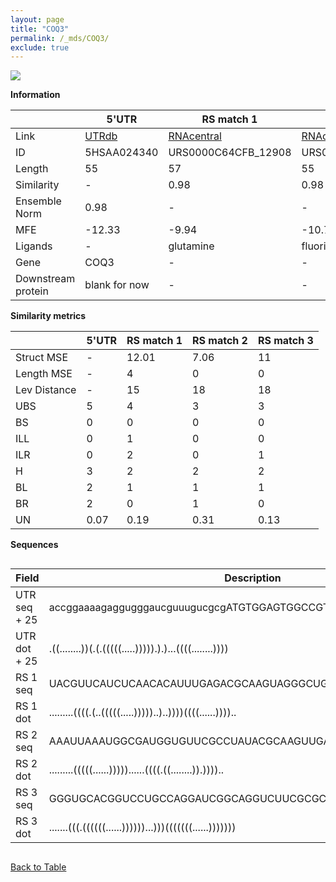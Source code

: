 ```yaml
---
layout: page
title: "COQ3"
permalink: /_mds/COQ3/
exclude: true
---
```




![](../../alns_9.28.22/aln_5HSAA024340_0.940.png?raw=true)


**Information**

| | 5'UTR       | RS match 1   | RS match 2  | RS match 3 |
| ---- | ----------- | ----------- | ----------- | ----------- |
| Link | <a href="http://utrdb.ba.itb.cnr.it/getutr/5HSAA024340/1" target="_blank" rel="noopener noreferrer">UTRdb</a>   | <a href="https://rnacentral.org/rna/URS0000C64CFB/12908" target="_blank" rel="noopener noreferrer">RNAcentral</a>     |<a href="https://rnacentral.org/rna/URS000050FA1E/321967" target="_blank" rel="noopener noreferrer">RNAcentral</a>  | <a href="https://rnacentral.org/rna/URS0000D6993C/12908" target="_blank" rel="noopener noreferrer">RNAcentral</a>   |
| ID | 5HSAA024340     | URS0000C64CFB_12908     | URS000050FA1E_321967     | URS0000D6993C_12908     |
| Length | 55     |  57    | 55   |  55    |
| Similarity | - | 0.98 | 0.98 | 0.98 |
| Ensemble Norm | 0.98 | - | - | - |
| MFE | -12.33 | -9.94 | -10.74 | -25.16 |
| Ligands | - | glutamine | fluoride | unknown |
| Gene | COQ3 | - | - | - |
| Downstream protein | blank for now    |    -    | -  | - |


**Similarity metrics**

| | 5'UTR       | RS match 1   | RS match 2  | RS match 3 |
| ---- | ----------- | ----------- | ----------- | ----------- |
| Struct MSE | - | 12.01 | 7.06 | 11 |
| Length MSE | - | 4 | 0 | 0 |
| Lev Distance | - | 15 | 18 | 18 |
| UBS| 5 | 4 | 3 | 3 |
| BS | 0 | 0 | 0 | 0 |
| ILL | 0 | 1 | 0 | 0 |
| ILR | 0 | 2 | 0 | 1 |
| H | 3 | 2 | 2 | 2 |
| BL | 2 | 1 | 1 | 1 |
| BR | 2 | 0 | 1 | 0 |
| UN | 0.07 | 0.19 | 0.31 | 0.13 |

**Sequences**


<div style="overflow-x:auto;">

<table>
<colgroup>
<col width="30%" />
<col width="70%" />
</colgroup>
<thead>
<tr class="header">
<th>Field</th>
<th>Description</th>
</tr>
</thead>
<tbody>
<tr>
<td markdown="span">UTR seq + 25 </td>
<td markdown="span"> accggaaaagaggugggaucguuugucgcgATGTGGAGTGGCCGTAAGCTGGGCT </td>
</tr>
<tr>
<td markdown="span">UTR dot + 25  </td>
<td markdown="span"> .((........))(.(.(((((.....))))).).)...((((........))))
</td>
</tr>


<tr>
<td markdown="span">RS 1 seq </td>
<td markdown="span"> UACGUUCAUCUCAACACAUUUGAGACGCAAGUAGGGCUGAGCCUGAAGGAACGGGAA
</td>
</tr>


<tr>
<td markdown="span">RS 1 dot </td>
<td markdown="span"> .........((((.(..(((((.....)))))..)..))))((((......))))..
</td>
</tr>


<tr>
<td markdown="span">RS 2 seq </td>
<td markdown="span"> AAAUUAAAUGGCGAUGGUGUUCGCCUAUACGCAAGUUGAUGACACCUACCUUGAG
</td>
</tr>


<tr>
<td markdown="span">RS 2 dot </td>
<td markdown="span"> .........(((((......)))))......((((.((........)).))))..
</td>
</tr>


<tr>
<td markdown="span">RS 3 seq </td>
<td markdown="span"> GGGUGCACGGUCCUGCCAGGAUCGGCAGGUCUUCGCGCUGGUCGGGCCGCCAGCG
</td>
</tr>


<tr>
<td markdown="span">RS 3 dot </td>
<td markdown="span"> .......(((.((((((......))))))...)))(((((((......)))))))
</td>
</tr>

</tbody>
</table>


</div>


[Back to Table](../../display)
